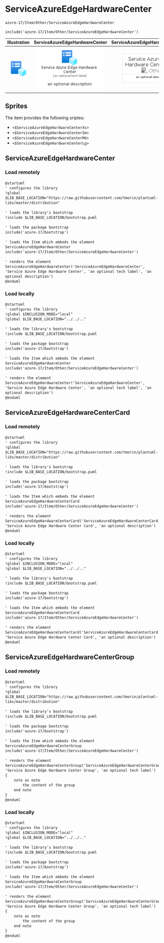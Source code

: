 # ServiceAzureEdgeHardwareCenter


```text
azure-17/Item/Other/ServiceAzureEdgeHardwareCenter
```

```text
include('azure-17/Item/Other/ServiceAzureEdgeHardwareCenter')
```



| Illustration | ServiceAzureEdgeHardwareCenter | ServiceAzureEdgeHardwareCenterCard | ServiceAzureEdgeHardwareCenterGroup |
| :---: | :---: | :---: | :---: |
| ![illustration for Illustration](../../../azure-17/Item/Other/ServiceAzureEdgeHardwareCenter.png) | ![illustration for ServiceAzureEdgeHardwareCenter](../../../azure-17/Item/Other/ServiceAzureEdgeHardwareCenter.Local.png) | ![illustration for ServiceAzureEdgeHardwareCenterCard](../../../azure-17/Item/Other/ServiceAzureEdgeHardwareCenterCard.Local.png) | ![illustration for ServiceAzureEdgeHardwareCenterGroup](../../../azure-17/Item/Other/ServiceAzureEdgeHardwareCenterGroup.Local.png) |



## Sprites
The item provides the following sriptes:

- `<$ServiceAzureEdgeHardwareCenterXs>`
- `<$ServiceAzureEdgeHardwareCenterSm>`
- `<$ServiceAzureEdgeHardwareCenterMd>`
- `<$ServiceAzureEdgeHardwareCenterLg>`





## ServiceAzureEdgeHardwareCenter

### Load remotely
```plantuml
@startuml
' configures the library
!global $LIB_BASE_LOCATION="https://raw.githubusercontent.com/tmorin/plantuml-libs/master/distribution"

' loads the library's bootstrap
!include $LIB_BASE_LOCATION/bootstrap.puml

' loads the package bootstrap
include('azure-17/bootstrap')

' loads the Item which embeds the element ServiceAzureEdgeHardwareCenter
include('azure-17/Item/Other/ServiceAzureEdgeHardwareCenter')

' renders the element
ServiceAzureEdgeHardwareCenter('ServiceAzureEdgeHardwareCenter', 'Service Azure Edge Hardware Center', 'an optional tech label', 'an optional description')
@enduml
```

### Load locally
```plantuml
@startuml
' configures the library
!global $INCLUSION_MODE="local"
!global $LIB_BASE_LOCATION="../../.."

' loads the library's bootstrap
!include $LIB_BASE_LOCATION/bootstrap.puml

' loads the package bootstrap
include('azure-17/bootstrap')

' loads the Item which embeds the element ServiceAzureEdgeHardwareCenter
include('azure-17/Item/Other/ServiceAzureEdgeHardwareCenter')

' renders the element
ServiceAzureEdgeHardwareCenter('ServiceAzureEdgeHardwareCenter', 'Service Azure Edge Hardware Center', 'an optional tech label', 'an optional description')
@enduml
```

## ServiceAzureEdgeHardwareCenterCard

### Load remotely
```plantuml
@startuml
' configures the library
!global $LIB_BASE_LOCATION="https://raw.githubusercontent.com/tmorin/plantuml-libs/master/distribution"

' loads the library's bootstrap
!include $LIB_BASE_LOCATION/bootstrap.puml

' loads the package bootstrap
include('azure-17/bootstrap')

' loads the Item which embeds the element ServiceAzureEdgeHardwareCenterCard
include('azure-17/Item/Other/ServiceAzureEdgeHardwareCenter')

' renders the element
ServiceAzureEdgeHardwareCenterCard('ServiceAzureEdgeHardwareCenterCard', 'Service Azure Edge Hardware Center Card', 'an optional description')
@enduml
```

### Load locally
```plantuml
@startuml
' configures the library
!global $INCLUSION_MODE="local"
!global $LIB_BASE_LOCATION="../../.."

' loads the library's bootstrap
!include $LIB_BASE_LOCATION/bootstrap.puml

' loads the package bootstrap
include('azure-17/bootstrap')

' loads the Item which embeds the element ServiceAzureEdgeHardwareCenterCard
include('azure-17/Item/Other/ServiceAzureEdgeHardwareCenter')

' renders the element
ServiceAzureEdgeHardwareCenterCard('ServiceAzureEdgeHardwareCenterCard', 'Service Azure Edge Hardware Center Card', 'an optional description')
@enduml
```

## ServiceAzureEdgeHardwareCenterGroup

### Load remotely
```plantuml
@startuml
' configures the library
!global $LIB_BASE_LOCATION="https://raw.githubusercontent.com/tmorin/plantuml-libs/master/distribution"

' loads the library's bootstrap
!include $LIB_BASE_LOCATION/bootstrap.puml

' loads the package bootstrap
include('azure-17/bootstrap')

' loads the Item which embeds the element ServiceAzureEdgeHardwareCenterGroup
include('azure-17/Item/Other/ServiceAzureEdgeHardwareCenter')

' renders the element
ServiceAzureEdgeHardwareCenterGroup('ServiceAzureEdgeHardwareCenterGroup', 'Service Azure Edge Hardware Center Group', 'an optional tech label') {
    note as note
        the content of the group
    end note
}
@enduml
```

### Load locally
```plantuml
@startuml
' configures the library
!global $INCLUSION_MODE="local"
!global $LIB_BASE_LOCATION="../../.."

' loads the library's bootstrap
!include $LIB_BASE_LOCATION/bootstrap.puml

' loads the package bootstrap
include('azure-17/bootstrap')

' loads the Item which embeds the element ServiceAzureEdgeHardwareCenterGroup
include('azure-17/Item/Other/ServiceAzureEdgeHardwareCenter')

' renders the element
ServiceAzureEdgeHardwareCenterGroup('ServiceAzureEdgeHardwareCenterGroup', 'Service Azure Edge Hardware Center Group', 'an optional tech label') {
    note as note
        the content of the group
    end note
}
@enduml
```

